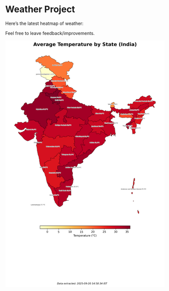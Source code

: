 # Weather Project

Here’s the latest heatmap of weather:

Feel free to leave feedback/improvements.

![India Heatmap](docs/assets/india_heatmap.png?v=CE71E4)
